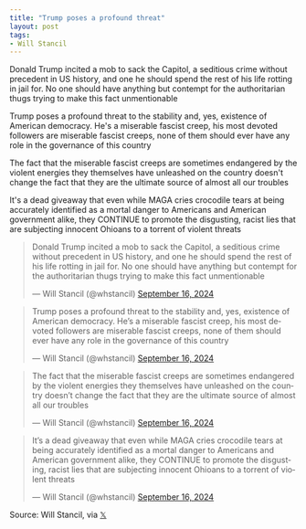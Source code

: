 ```yaml
---
title: "Trump poses a profound threat"
layout: post
tags:
- Will Stancil
---
```


Donald Trump incited a mob to sack the Capitol, a seditious crime without precedent in US history, and one he should spend the rest of his life rotting in jail for. No one should have anything but contempt for the authoritarian thugs trying to make this fact unmentionable

Trump poses a profound threat to the stability and, yes, existence of American democracy. He's a miserable fascist creep, his most devoted followers are miserable fascist creeps, none of them should ever have any role in the governance of this country

The fact that the miserable fascist creeps are sometimes endangered by the violent energies they themselves have unleashed on the country doesn't change the fact that they are the ultimate source of almost all our troubles

It's a dead giveaway that even while MAGA cries crocodile tears at being accurately identified as a mortal danger to Americans and American government alike, they CONTINUE to promote the disgusting, racist lies that are subjecting innocent Ohioans to a torrent of violent threats

<blockquote class="twitter-tweet"><p lang="en" dir="ltr">Donald Trump incited a mob to sack the Capitol, a seditious crime without precedent in US history, and one he should spend the rest of his life rotting in jail for. No one should have anything but contempt for the authoritarian thugs trying to make this fact unmentionable</p>&mdash; Will Stancil (@whstancil) <a href="https://twitter.com/whstancil/status/1835784203390353859?ref_src=twsrc%5Etfw">September 16, 2024</a></blockquote> <script async src="https://platform.twitter.com/widgets.js" charset="utf-8"></script>

<blockquote class="twitter-tweet"><p lang="en" dir="ltr">Trump poses a profound threat to the stability and, yes, existence of American democracy. He’s a miserable fascist creep, his most devoted followers are miserable fascist creeps, none of them should ever have any role in the governance of this country</p>&mdash; Will Stancil (@whstancil) <a href="https://twitter.com/whstancil/status/1835784862340649013?ref_src=twsrc%5Etfw">September 16, 2024</a></blockquote> <script async src="https://platform.twitter.com/widgets.js" charset="utf-8"></script>

<blockquote class="twitter-tweet"><p lang="en" dir="ltr">The fact that the miserable fascist creeps are sometimes endangered by the violent energies they themselves have unleashed on the country doesn’t change the fact that they are the ultimate source of almost all our troubles</p>&mdash; Will Stancil (@whstancil) <a href="https://twitter.com/whstancil/status/1835785124811772065?ref_src=twsrc%5Etfw">September 16, 2024</a></blockquote> <script async src="https://platform.twitter.com/widgets.js" charset="utf-8"></script>

<blockquote class="twitter-tweet"><p lang="en" dir="ltr">It’s a dead giveaway that even while MAGA cries crocodile tears at being accurately identified as a mortal danger to Americans and American government alike, they CONTINUE to promote the disgusting, racist lies that are subjecting innocent Ohioans to a torrent of violent threats</p>&mdash; Will Stancil (@whstancil) <a href="https://twitter.com/whstancil/status/1835787029407584627?ref_src=twsrc%5Etfw">September 16, 2024</a></blockquote> <script async src="https://platform.twitter.com/widgets.js" charset="utf-8"></script>

Source: Will Stancil, via [𝕏](https://x.com)
